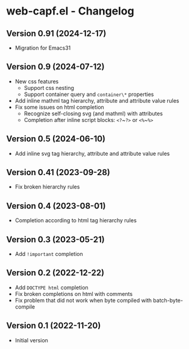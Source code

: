 # web-capf.el - Changelog

## Version 0.91 (2024-12-17)

* Migration for Emacs31

## Version 0.9 (2024-07-12)

* New css features
    * Support css nesting
    * Support container query and `container\*` properties
* Add inline mathml tag hierarchy, attribute and attribute value rules
* Fix some issues on html completion
    * Recognize self-closing svg (and mathml) with attributes
    * Completion after inline script blocks: `<?`\~`?>` or  `<%`\~`%>`

## Version 0.5 (2024-06-10)

* Add inline svg tag hierarchy, attribute and attribute value rules

## Version 0.41 (2023-09-28)

* Fix broken hierarchy rules

## Version 0.4 (2023-08-01)

* Completion according to html tag hierarchy rules

## Version 0.3 (2023-05-21)

* Add `!important` completion

## Version 0.2 (2022-12-22)

* Add `DOCTYPE html` completion
* Fix broken completions on html with comments
* Fix problem that did not work when byte compiled with batch-byte-compile

## Version 0.1 (2022-11-20)

* Initial version

